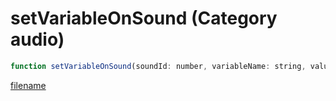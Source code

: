 # setVariableOnSound (Category audio)

```js
function setVariableOnSound(soundId: number, variableName: string, value: number): void
```

[filename](setVariableOnSound_m.md ':include')